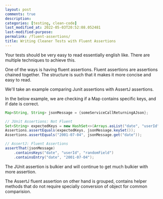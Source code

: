 ```yaml
---
layout: post
comments: true
description:
categories: [testing, clean-code]
last_modified_at: 2022-05-03T20:52:08.052481
last-modified-purpose:
permalink: /fluent-assertions/
title: Writing Cleaner Tests with Fluent Assertions
---
```


Your tests should be very easy to read essentially english like. There are multiple techniques to achieve this.

One of the ways is having fluent assertions.
Fluent assertions are assertions chained together. The structure is such that it makes it more concise and easy to read.

We'll take an example comparing Junit assertions with AssertJ assertions.

In the below example, we are checking if a Map contains specific keys, and if date is correct.

```java
Map<String, String> jsonMessage = {someServiceCallReturningAJson};

// JUnit Assertions: Not Fluent
Set<String> expectedKeys = new HashSet<>(Arrays.asList("date", "userId", "randomField"));
Assertions.assertEquals(expectedKeys, jsonMessage.keySet());
Assertions.assertEquals("2001-07-04", jsonMessage.get("date"));

// AssertJ: Fluent Assertions
assertThat(jsonMessage)
    .containsKeys("date", "userId", "randomField")
    .containsEntry("date", "2001-07-04");
```

The JUnit assertion is bulkier and will continue to get much bulkier with more assertion.

The AssertJ fluent assertion on other hand is grouped, contains helper methods that do not require specially conversion of object for common comparision.

